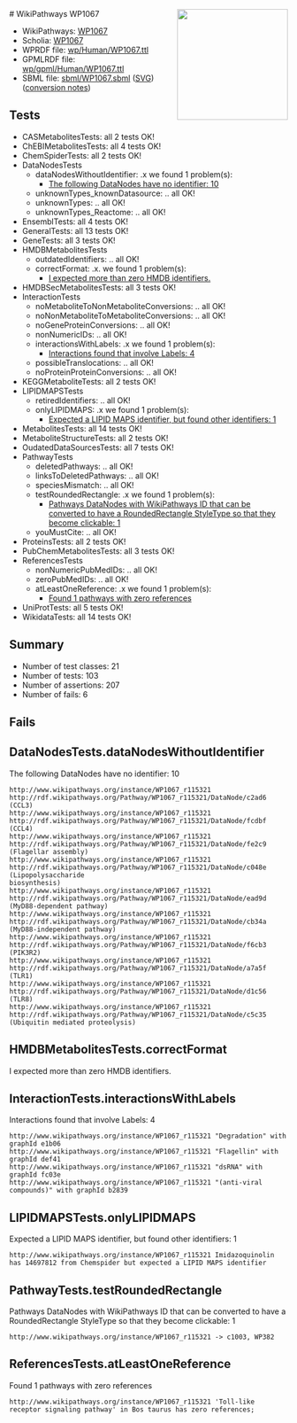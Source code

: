 <img style="float: right; width: 200px" src="../logo.png" />
# WikiPathways WP1067

* WikiPathways: [WP1067](https://identifiers.org/wikipathways:WP1067)
* Scholia: [WP1067](https://scholia.toolforge.org/wikipathways/WP1067)
* WPRDF file: [wp/Human/WP1067.ttl](../wp/Human/WP1067.ttl)
* GPMLRDF file: [wp/gpml/Human/WP1067.ttl](../wp/gpml/Human/WP1067.ttl)
* SBML file: [sbml/WP1067.sbml](../sbml/WP1067.sbml) ([SVG](../sbml/WP1067.svg)) ([conversion notes](../sbml/WP1067.txt))

## Tests
* CASMetabolitesTests: all 2 tests OK!
* ChEBIMetabolitesTests: all 4 tests OK!
* ChemSpiderTests: all 2 tests OK!
* DataNodesTests
    * dataNodesWithoutIdentifier: .x we found 1 problem(s):
        * [The following DataNodes have no identifier: 10](#8792c490)
    * unknownTypes_knownDatasource: .. all OK!
    * unknownTypes: .. all OK!
    * unknownTypes_Reactome: .. all OK!
* EnsemblTests: all 4 tests OK!
* GeneralTests: all 13 tests OK!
* GeneTests: all 3 tests OK!
* HMDBMetabolitesTests
    * outdatedIdentifiers: .. all OK!
    * correctFormat: .x. we found 1 problem(s):
        * [I expected more than zero HMDB identifiers.](#ad154c1e)
* HMDBSecMetabolitesTests: all 3 tests OK!
* InteractionTests
    * noMetaboliteToNonMetaboliteConversions: .. all OK!
    * noNonMetaboliteToMetaboliteConversions: .. all OK!
    * noGeneProteinConversions: .. all OK!
    * nonNumericIDs: .. all OK!
    * interactionsWithLabels: .x we found 1 problem(s):
        * [Interactions found that involve Labels: 4](#630d267b)
    * possibleTranslocations: .. all OK!
    * noProteinProteinConversions: .. all OK!
* KEGGMetaboliteTests: all 2 tests OK!
* LIPIDMAPSTests
    * retiredIdentifiers: .. all OK!
    * onlyLIPIDMAPS: .x we found 1 problem(s):
        * [Expected a LIPID MAPS identifier, but found other identifiers: 1](#48cc60b8)
* MetabolitesTests: all 14 tests OK!
* MetaboliteStructureTests: all 2 tests OK!
* OudatedDataSourcesTests: all 7 tests OK!
* PathwayTests
    * deletedPathways: .. all OK!
    * linksToDeletedPathways: .. all OK!
    * speciesMismatch: .. all OK!
    * testRoundedRectangle: .x we found 1 problem(s):
        * [Pathways DataNodes with WikiPathways ID that can be converted to have a RoundedRectangle StyleType so that they become clickable: 1](#9fbad3cb)
    * youMustCite: .. all OK!
* ProteinsTests: all 2 tests OK!
* PubChemMetabolitesTests: all 3 tests OK!
* ReferencesTests
    * nonNumericPubMedIDs: .. all OK!
    * zeroPubMedIDs: .. all OK!
    * atLeastOneReference: .x we found 1 problem(s):
        * [Found 1 pathways with zero references](#35eb778e)
* UniProtTests: all 5 tests OK!
* WikidataTests: all 14 tests OK!


## Summary

* Number of test classes: 21
* Number of tests: 103
* Number of assertions: 207
* Number of fails: 6

## Fails

<a name="8792c490" />

## DataNodesTests.dataNodesWithoutIdentifier

The following DataNodes have no identifier: 10
```
http://www.wikipathways.org/instance/WP1067_r115321 http://rdf.wikipathways.org/Pathway/WP1067_r115321/DataNode/c2ad6 (CCL3)
http://www.wikipathways.org/instance/WP1067_r115321 http://rdf.wikipathways.org/Pathway/WP1067_r115321/DataNode/fcdbf (CCL4)
http://www.wikipathways.org/instance/WP1067_r115321 http://rdf.wikipathways.org/Pathway/WP1067_r115321/DataNode/fe2c9 (Flagellar assembly)
http://www.wikipathways.org/instance/WP1067_r115321 http://rdf.wikipathways.org/Pathway/WP1067_r115321/DataNode/c048e (Lipopolysaccharide
biosynthesis)
http://www.wikipathways.org/instance/WP1067_r115321 http://rdf.wikipathways.org/Pathway/WP1067_r115321/DataNode/ead9d (MyD88-dependent pathway)
http://www.wikipathways.org/instance/WP1067_r115321 http://rdf.wikipathways.org/Pathway/WP1067_r115321/DataNode/cb34a (MyD88-independent pathway)
http://www.wikipathways.org/instance/WP1067_r115321 http://rdf.wikipathways.org/Pathway/WP1067_r115321/DataNode/f6cb3 (PIK3R2)
http://www.wikipathways.org/instance/WP1067_r115321 http://rdf.wikipathways.org/Pathway/WP1067_r115321/DataNode/a7a5f (TLR1)
http://www.wikipathways.org/instance/WP1067_r115321 http://rdf.wikipathways.org/Pathway/WP1067_r115321/DataNode/d1c56 (TLR8)
http://www.wikipathways.org/instance/WP1067_r115321 http://rdf.wikipathways.org/Pathway/WP1067_r115321/DataNode/c5c35 (Ubiquitin mediated proteolysis)
```

<a name="ad154c1e" />

## HMDBMetabolitesTests.correctFormat

I expected more than zero HMDB identifiers.
<a name="630d267b" />

## InteractionTests.interactionsWithLabels

Interactions found that involve Labels: 4
```
http://www.wikipathways.org/instance/WP1067_r115321 "Degradation" with graphId e1b06
http://www.wikipathways.org/instance/WP1067_r115321 "Flagellin" with graphId def41
http://www.wikipathways.org/instance/WP1067_r115321 "dsRNA" with graphId fc03e
http://www.wikipathways.org/instance/WP1067_r115321 "(anti-viral compounds)" with graphId b2839
```

<a name="48cc60b8" />

## LIPIDMAPSTests.onlyLIPIDMAPS

Expected a LIPID MAPS identifier, but found other identifiers: 1
```
http://www.wikipathways.org/instance/WP1067_r115321 Imidazoquinolin has 14697812 from Chemspider but expected a LIPID MAPS identifier
```

<a name="9fbad3cb" />

## PathwayTests.testRoundedRectangle

Pathways DataNodes with WikiPathways ID that can be converted to have a RoundedRectangle StyleType so that they become clickable: 1
```
http://www.wikipathways.org/instance/WP1067_r115321 -> c1003, WP382
 ```

<a name="35eb778e" />

## ReferencesTests.atLeastOneReference

Found 1 pathways with zero references
```
http://www.wikipathways.org/instance/WP1067_r115321 'Toll-like receptor signaling pathway' in Bos taurus has zero references; 
```

